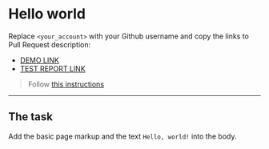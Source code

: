 # Hello world
Replace `<your_account>` with your Github username and copy the links to Pull Request description:
- [DEMO LINK](https://vlad-demchuk.github.io/layout_hello-world/)
- [TEST REPORT LINK](https://vlad-demchuk.github.io/layout_hello-world/report/html_report/)

> Follow [this instructions](https://mate-academy.github.io/layout_task-guideline/#how-to-solve-the-layout-tasks-on-github)
___

## The task
Add the basic page markup and the text `Hello, world!` into the body.
